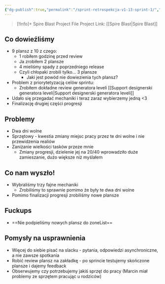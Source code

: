 ```yaml
---
{"dg-publish":true,"permalink":"/sprint-retrospekcja-v1-13-sprint-1/","dgHomeLink":false,"dgPassFrontmatter":false}
---
```


> [!Info]+ Spire Blast Project File
> Project Link: [[Spire Blast|Spire Blast]]
## Co dowieźliśmy
- 9 plansz z 10 z czego:
	- 1 robiłem godzinę przed review
	- Ja zrobiłem 2 plansze
	- 4 mieliśmy spady z poprzedniego release
	- Czyli chłopaki zrobili tylko... 3 plansze
		- Jaki jest powód nie dowiezienia tych plansz?
- Problem z priorytetyzacją celów sprintu:
	- Zrobiłem dokładne review generatora leveli [[Support designerski generatora leveli|Support designerski generatora leveli]]
- Udało się przegadać mechaniki i teraz zaraz wybierzemy jedną <3
- Finalizację drugiej części progresji
## Problemy
- Dwa dni wolne
- Sprzętowy - kwestia zmiany miejsc pracy przez te dni wolne i nie przewidzenia realiów
- Zaniżanie wielkości tasków przeze mnie
	- Zmiany progresji, dzielenie jej na 20/40 wprowadziło duże zamieszanie, dużo większe niż myślałem
## Co nam wyszło!
- Wybraliśmy trzy fajne mechaniki
	- Zrobiliśmy to sprawnie pomimo że były te dwa dni wolne
- Pomimo finalizacji progresji zrobiliśmy nowe plansze
## Fuckups
- ==Nie podpieliśmy nowych plansz do zoneList==
## Pomysły na usprawnienia
- Więcej do siebie pisać na slacku - pytania, odpowiedzi asynchroniczne, a nie zawsze spotkania
- Robić review plansz na zakładkę - po sprincie testujemy skończone plansze i dajemy feedback
- Obserwujemy czy potrzebujemy jakiś sprzęt do pracy (Marcin miał problemy ze sprzętem pracując u rodziców)